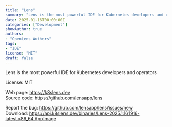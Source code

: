 ```yaml
---
title: "Lens"
summary: "Lens is the most powerful IDE for Kubernetes developers and operators"
date: 2025-01-16T00:00:00Z
categories: ["Development"]
showAuthor: true
authors:
- "OpenLens Authors"
tags: 
- "IDE"
license: "MIT"
draft: false
---
```


Lens is the most powerful IDE for Kubernetes developers and operators

License: MIT

Web page: <https://k8slens.dev>  
Source code: <https://github.com/lensapp/lens>

Report the bug: <https://github.com/lensapp/lens/issues/new>  
Download: <https://api.k8slens.dev/binaries/Lens-2025.1.161916-latest.x86_64.AppImage>
